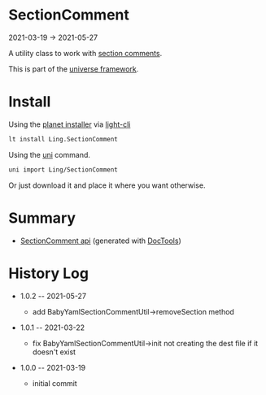 SectionComment
===========
2021-03-19 -> 2021-05-27



A utility class to work with [section comments](https://github.com/lingtalfi/TheBar/blob/master/discussions/section-comment.md).


This is part of the [universe framework](https://github.com/karayabin/universe-snapshot).


Install
==========

Using the [planet installer](https://github.com/lingtalfi/Light_PlanetInstaller) via [light-cli](https://github.com/lingtalfi/Light_Cli)
```bash
lt install Ling.SectionComment
```

Using the [uni](https://github.com/lingtalfi/universe-naive-importer) command.
```bash
uni import Ling/SectionComment
```

Or just download it and place it where you want otherwise.






Summary
===========
- [SectionComment api](https://github.com/lingtalfi/SectionComment/blob/master/doc/api/Ling/SectionComment.md) (generated with [DocTools](https://github.com/lingtalfi/DocTools))






History Log
=============

- 1.0.2 -- 2021-05-27

    - add BabyYamlSectionCommentUtil->removeSection method
  
- 1.0.1 -- 2021-03-22

    - fix BabyYamlSectionCommentUtil->init not creating the dest file if it doesn't exist
  
- 1.0.0 -- 2021-03-19

    - initial commit